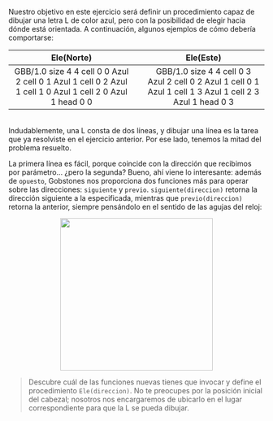 Nuestro objetivo en este ejercicio será definir un procedimiento capaz de dibujar una letra L de color azul, pero con la posibilidad de elegir hacia dónde está orientada. A continuación, algunos ejemplos de cómo debería comportarse:

<table class= "table" style="width:100%">
  <thead>
  <tr>
    <th style="text-align: center">Ele(Norte)</th>
    <th style="text-align: center"></th> 
    <th style="text-align: center">Ele(Este)</th>
  </tr>
  </thead>
  <tbody>
  <tr>
    <td style="text-align: center">  
      <gs-board>
        GBB/1.0
        size 4 4
        cell 0 0 Azul 2
        cell 0 1 Azul 1
        cell 0 2 Azul 1
        cell 1 0 Azul 1
        cell 2 0 Azul 1
        head 0 0
      </gs-board>
    </td>
    <td style="text-align: center"></td> 
    <td style="text-align: center">
      <gs-board>
        GBB/1.0
        size 4 4
        cell 0 3 Azul 2
        cell 0 2 Azul 1
        cell 0 1 Azul 1
        cell 1 3 Azul 1
        cell 2 3 Azul 1
        head 0 3
      </gs-board>
    </td>
  </tr>
  <tbody>
</table>

<br>
Indudablemente, una L consta de dos líneas, y dibujar una línea es la tarea que ya resolviste en el ejercicio anterior. Por ese lado, tenemos la mitad del problema resuelto.

La primera línea es fácil, porque coincide con la dirección que recibimos por parámetro... ¿pero la segunda? Bueno, ahí viene lo interesante: además de `opuesto`, Gobstones nos proporciona dos funciones más para operar sobre las direcciones: `siguiente` y `previo`. `siguiente(direccion)` retorna la dirección siguiente a la especificada, mientras que `previo(direccion)` retorna la anterior, siempre pensándolo en el sentido de las agujas del reloj:

<center>
  <img src="https://raw.githubusercontent.com/sagrado-corazon-alcal/mumuki-guia-fundamentos-expresiones/master/images/rosa-de-los-vientos.png" width=300 />
</center>

> Descubre cuál de las funciones nuevas tienes que invocar y define el procedimiento `Ele(direccion)`. No te preocupes por la posición inicial del cabezal; nosotros nos encargaremos de ubicarlo en el lugar correspondiente para que la L se pueda dibujar.